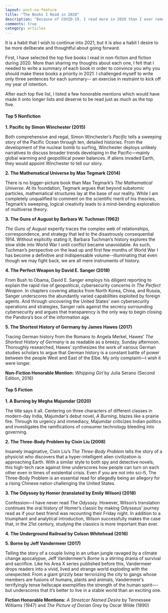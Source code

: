 ```yaml
---
layout: post-no-feature
title: "The Books I Read in 2020"
description: "Because of COVID-19, I read more in 2020 than I ever remember doing in previous years."
comments: true
category: articles
---
```


It is a habit that I wish to continue into 2021, but it is also a habit 
I desire to be more deliberate and thoughtful about going forward. 

First, I have selected the top five books I read in non-fiction and fiction during 2020. 
More than sharing my thoughts about each one, I felt that I needed to write 
a summary of each book in order to convince you why you should make these books a priority in 2021. 
I challenged myself to write only three sentences for each summary--
an exercise in restraint to kick off my year of intention. 

After each top five list, I  listed a few honorable mentions 
which would have made it onto longer lists and deserve to be read just as much as the top five. 

#### Top 5 Nonfiction

**1. Pacific by Simon Winchester (2015)**
  
  Both comprehensive and regal, Simon Winchester’s *Pacific* tells a sweeping story of the Pacific Ocean 
  through ten, detailed histories. From the development of the nuclear bomb to surfing, 
  Winchester deploys unlikely narratives to discuss broader trends developing in the Pacific—mainly global warming 
  and geopolitical power balances. If aliens invaded Earth, they would appoint Winchester to tell our story.
  
**2. The Mathematical Universe by Max Tegmark (2014)**
  
  There is no bigger-picture book than Max Tegmark’s *The Mathematical Universe.* At its foundation, 
  Tegmark argues that beyond subatomic particles, mathematical structures lay at the base of our reality. 
  While I am completely unqualified to comment on the scientific merit of his theories, Tegmark’s sweeping, 
  logical creativity leads to a mind-bending exploration of multiverse theory.
  
**3. The Guns of August by Barbara W. Tuchman (1962)**
  
  *The Guns of August* expertly traces the complex web of relationships, correspondence, 
  and strategy that led to the disastrously consequential 1914. Without explicitly stating it, 
  Barbara Tuchman’s history explores the slow slide into World War I until conflict became unavoidable. 
  As such, Tuchman’s perspective on the lead up and first few months of World War I has become a definitive 
  and indispensable volume--illuminating that even though we may fight back, we are all mere instruments of history.
  
**4. The Perfect Weapon by David E. Sanger (2018)**
  
  From Bush to Obama, David E. Sanger employs his diligent reporting to explain the rapid rise of geopolitical, 
  cybersecurity concerns in *The Perfect Weapon.* In chapters covering attacks from North Korea, China, and Russia, 
  Sanger underscores the abundantly varied capabilities exploited by foreign agents. And through uncovering 
  the United States’ own cybersecurity operations and strategies, Sanger rails against the secrecy surrounding 
  cybersecurity and argues that transparency is the only way to begin closing the Pandora’s box of the information age.
  
**5. The Shortest History of Germany by James Hawes (2017)**
  
  Tracing German history from the Romans to Angela Merkel, Hawes’ *The Shortest History of Germany* is as readable as a breezy, 
  Sunday afternoon. Thoroughly researched, Hawes’ synthesizes the work of various German studies scholars 
  to argue that German history is a constant battle of power between the people West and East of the Elbe. 
  My only complaint—I wish it were longer.

**Non-Fiction Honorable Mention:** *Whipping Girl* by Julia Serano (Second Edition, 2016)

#### Top 5 Fiction

**1. A Burning by Megha Majumdar (2020)**

  The title says it all. Centering on three characters of different classes in modern-day India, 
  Majumdar’s debut novel, *A Burning,* blazes like a prairie fire. Through its urgency and immediacy, 
  Majumdar criticizes Indian politics and investigates the ramifications of consumer technology bleeding into governing.

**2. The Three-Body Problem by Cixin Liu (2008)**

  Insanely imaginative, Cixin Liu’s *The Three-Body Problem* tells the story of a physicist who discovers 
  that a hyper-intelligent alien civilization is approaching Earth. With a similar style to both spy and 
  detective novels, this high-tech race against time underscores how people can turn on each other 
  even in times of existential crisis. Even if you are not into sci-fi, The Three-Body Problem is 
  an essential read for allegedly being an allegory for a rising Chinese nation challenging the United States.

**3. The Odyssey by Homer (translated by Emily Wilson) (2018)**

Confession—I have never read *The Odyssey.* However, Wilson’s translation continues the oral history of 
Homer’s classic by making Odysseus’ journey read as if your best friend was recounting their Friday night. 
In addition to a triumphant and analytical introduction, Wilson successfully makes the case that, 
in the 21st century, studying the classics is more important than ever.

**4. The Underground Railroad by Colson Whitehead (2016)**

**5. Borne by Jeff Vandermeer (2017)**

  Telling the story of a couple living in an urban jungle ravaged by a climate change apocalypse, 
  Jeff Vandermeer’s *Borne* is a stirring drama of survival and   sacrifice. Like his Area X series published 
  before this, Vandermeer drops readers into a vivid, lived and strange world exploding with the unexpected. 
  From a giant grizzly bear terrorizing the city to gangs whose members are fusions of humans, plants and animals, 
  Vandermeer’s terrifyingly tense hellscape exemplifies the strength of the human spirit—-but underscores that it’s better 
  to live in a stable world than an exciting one.
  
**Fiction Honorable Mentions:** *A Streetcar Named Desire* by Tennessee Williams (1947) and *The Picture of Dorian Grey* by Oscar Wilde (1890)

